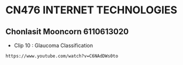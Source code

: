 # CN476 INTERNET TECHNOLOGIES
## Chonlasit Mooncorn 6110613020
- Clip 10 : Glaucoma Classification
```
https://www.youtube.com/watch?v=C6NAdDWs0to
```

